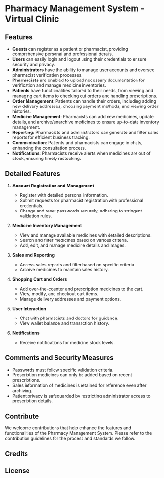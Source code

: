 # Pharmacy Management System - Virtual Clinic

## Features

- **Guests** can register as a patient or pharmacist, providing comprehensive personal and professional details.
- **Users** can easily login and logout using their credentials to ensure security and privacy.
- **Administrators** have the ability to manage user accounts and oversee pharmacist verification processes.
- **Pharmacists** are enabled to upload necessary documentation for verification and manage medicine inventories.
- **Patients** have functionalities tailored to their needs, from viewing and managing cart items to checking out orders and handling prescriptions.
- **Order Management**: Patients can handle their orders, including adding new delivery addresses, choosing payment methods, and viewing order histories.
- **Medicine Management**: Pharmacists can add new medicines, update details, and archive/unarchive medicines to ensure up-to-date inventory management.
- **Reporting**: Pharmacists and administrators can generate and filter sales reports for efficient business tracking.
- **Communication**: Patients and pharmacists can engage in chats, enhancing the consultation process.
- **Notifications**: Pharmacists receive alerts when medicines are out of stock, ensuring timely restocking.

## Detailed Features

1. **Account Registration and Management**
   - Register with detailed personal information.
   - Submit requests for pharmacist registration with professional credentials.
   - Change and reset passwords securely, adhering to stringent validation rules.

2. **Medicine Inventory Management**
   - View and manage available medicines with detailed descriptions.
   - Search and filter medicines based on various criteria.
   - Add, edit, and manage medicine details and images.

3. **Sales and Reporting**
   - Access sales reports and filter based on specific criteria.
   - Archive medicines to maintain sales history.

4. **Shopping Cart and Orders**
   - Add over-the-counter and prescription medicines to the cart.
   - View, modify, and checkout cart items.
   - Manage delivery addresses and payment options.

5. **User Interaction**
   - Chat with pharmacists and doctors for guidance.
   - View wallet balance and transaction history.

6. **Notifications**
   - Receive notifications for medicine stock levels.

## Comments and Security Measures

- Passwords must follow specific validation criteria.
- Prescription medicines can only be added based on recent prescriptions.
- Sales information of medicines is retained for reference even after archiving.
- Patient privacy is safeguarded by restricting administrator access to prescription details.


## Contribute

We welcome contributions that help enhance the features and functionalities of the Pharmacy Management System. Please refer to the contribution guidelines for the process and standards we follow.

## Credits



## License


